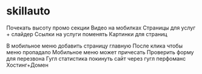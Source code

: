 # skillauto
Почекать высоту промо секции
Видео на мобилках
Страницы для услуг + слайдер
Ссылки на услуги поменять
Картинки для страниц

В мобильное меню добавить страницу главную
После клика чтобы меню пропадало
Мобильное меню может причесать
Проверить форму для перезвона
Гугл статистика
покинуть сайт через гугл перфоманс
Хостинг+Домен
